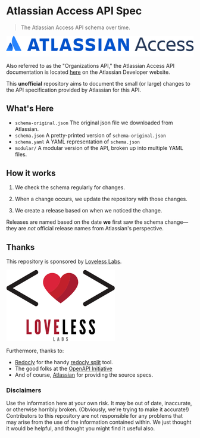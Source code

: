 # Atlassian Access API Spec

> The Atlassian Access API schema over time.

![Atlassian Access](assets/logo-gradient-blue-access.png)

Also referred to as the "Organizations API," the Atlassian Access API documentation is located [here](https://developer.atlassian.com/cloud/admin/organization/rest/) on the Atlassian Developer website.

This **unofficial** repository aims to document the small (or large) changes to the API specification provided by Atlassian for this API.

## What's Here

* `schema-original.json`
  The original json file we downloaded from Atlassian.
* `schema.json`
  A pretty-printed version of `schema-original.json`
* `schema.yaml`
  A YAML representation of `schema.json`
* `modular/`
  A modular version of the API, broken up into multiple YAML files.

## How it works

1. We check the schema regularly for changes.

2. When a change occurs, we update the repository with those changes.

3. We create a release based on when we noticed the change.

Releases are named based on the date **we** first saw the schema change—they are *not* official release names from Atlassian's perspective.

## Thanks

This repository is sponsored by [Loveless Labs](https://lovelesslabs.com).

![Loveless Labs](assets/loveless-labs-big-transparent.png)

Furthermore, thanks to:

* [Redocly](https://redocly.com/) for the handy [redocly split](https://redocly.com/docs/cli/commands/split/) tool.
* The good folks at the [OpenAPI Initiative](https://www.openapis.org/)
* And of course, [Atlassian](https://developer.atlassian.com/) for providing the source specs.

### Disclaimers

Use the information here at your own risk. It may be out of date, inaccurate, or otherwise horribly broken. (Obviously, we're trying to make it accurate!) Contributors to this repository are not responsible for any problems that may arise from the use of the information contained within. We just thought it would be helpful, and thought you might find it useful also.
